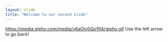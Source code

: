 ```yaml
---
layout: slide
title: "Welcome to our second slide"
---
```

https://media.giphy.com/media/v6aOjy0Qo1fIA/giphy.gif
Use the left arrow to go back!
